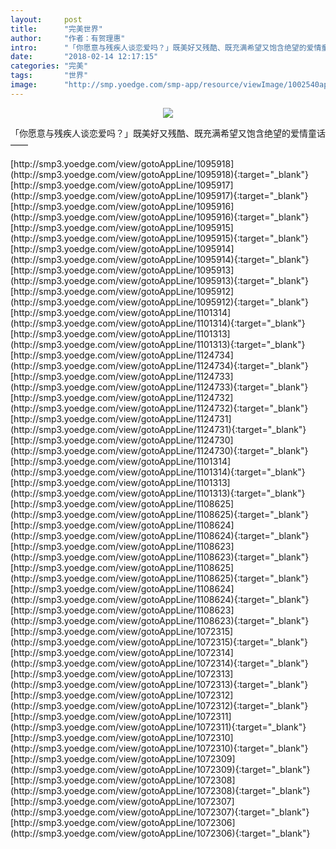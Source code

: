 ```yaml
---
layout:     post
title:      "完美世界"
author:     "作者：有贺理惠"
intro:      "「你愿意与残疾人谈恋爱吗？」既美好又残酷、既充满希望又饱含绝望的爱情童话——"
date:       "2018-02-14 12:17:15"
categories: "完美"
tags:       "世界"
image:      "http://smp.yoedge.com/smp-app/resource/viewImage/1002540appline.png"
---
```

<div style="text-align: center">
<p><img src="http://smp.yoedge.com/smp-app/resource/viewImage/1002540appline.png"/></p>
</div>
<p class="post-meta">
<span>「你愿意与残疾人谈恋爱吗？」既美好又残酷、既充满希望又饱含绝望的爱情童话——</span>
</p>
[http://smp3.yoedge.com/view/gotoAppLine/1095918](http://smp3.yoedge.com/view/gotoAppLine/1095918){:target="_blank"}
[http://smp3.yoedge.com/view/gotoAppLine/1095917](http://smp3.yoedge.com/view/gotoAppLine/1095917){:target="_blank"}
[http://smp3.yoedge.com/view/gotoAppLine/1095916](http://smp3.yoedge.com/view/gotoAppLine/1095916){:target="_blank"}
[http://smp3.yoedge.com/view/gotoAppLine/1095915](http://smp3.yoedge.com/view/gotoAppLine/1095915){:target="_blank"}
[http://smp3.yoedge.com/view/gotoAppLine/1095914](http://smp3.yoedge.com/view/gotoAppLine/1095914){:target="_blank"}
[http://smp3.yoedge.com/view/gotoAppLine/1095913](http://smp3.yoedge.com/view/gotoAppLine/1095913){:target="_blank"}
[http://smp3.yoedge.com/view/gotoAppLine/1095912](http://smp3.yoedge.com/view/gotoAppLine/1095912){:target="_blank"}
[http://smp3.yoedge.com/view/gotoAppLine/1101314](http://smp3.yoedge.com/view/gotoAppLine/1101314){:target="_blank"}
[http://smp3.yoedge.com/view/gotoAppLine/1101313](http://smp3.yoedge.com/view/gotoAppLine/1101313){:target="_blank"}
[http://smp3.yoedge.com/view/gotoAppLine/1124734](http://smp3.yoedge.com/view/gotoAppLine/1124734){:target="_blank"}
[http://smp3.yoedge.com/view/gotoAppLine/1124733](http://smp3.yoedge.com/view/gotoAppLine/1124733){:target="_blank"}
[http://smp3.yoedge.com/view/gotoAppLine/1124732](http://smp3.yoedge.com/view/gotoAppLine/1124732){:target="_blank"}
[http://smp3.yoedge.com/view/gotoAppLine/1124731](http://smp3.yoedge.com/view/gotoAppLine/1124731){:target="_blank"}
[http://smp3.yoedge.com/view/gotoAppLine/1124730](http://smp3.yoedge.com/view/gotoAppLine/1124730){:target="_blank"}
[http://smp3.yoedge.com/view/gotoAppLine/1101314](http://smp3.yoedge.com/view/gotoAppLine/1101314){:target="_blank"}
[http://smp3.yoedge.com/view/gotoAppLine/1101313](http://smp3.yoedge.com/view/gotoAppLine/1101313){:target="_blank"}
[http://smp3.yoedge.com/view/gotoAppLine/1108625](http://smp3.yoedge.com/view/gotoAppLine/1108625){:target="_blank"}
[http://smp3.yoedge.com/view/gotoAppLine/1108624](http://smp3.yoedge.com/view/gotoAppLine/1108624){:target="_blank"}
[http://smp3.yoedge.com/view/gotoAppLine/1108623](http://smp3.yoedge.com/view/gotoAppLine/1108623){:target="_blank"}
[http://smp3.yoedge.com/view/gotoAppLine/1108625](http://smp3.yoedge.com/view/gotoAppLine/1108625){:target="_blank"}
[http://smp3.yoedge.com/view/gotoAppLine/1108624](http://smp3.yoedge.com/view/gotoAppLine/1108624){:target="_blank"}
[http://smp3.yoedge.com/view/gotoAppLine/1108623](http://smp3.yoedge.com/view/gotoAppLine/1108623){:target="_blank"}
[http://smp3.yoedge.com/view/gotoAppLine/1072315](http://smp3.yoedge.com/view/gotoAppLine/1072315){:target="_blank"}
[http://smp3.yoedge.com/view/gotoAppLine/1072314](http://smp3.yoedge.com/view/gotoAppLine/1072314){:target="_blank"}
[http://smp3.yoedge.com/view/gotoAppLine/1072313](http://smp3.yoedge.com/view/gotoAppLine/1072313){:target="_blank"}
[http://smp3.yoedge.com/view/gotoAppLine/1072312](http://smp3.yoedge.com/view/gotoAppLine/1072312){:target="_blank"}
[http://smp3.yoedge.com/view/gotoAppLine/1072311](http://smp3.yoedge.com/view/gotoAppLine/1072311){:target="_blank"}
[http://smp3.yoedge.com/view/gotoAppLine/1072310](http://smp3.yoedge.com/view/gotoAppLine/1072310){:target="_blank"}
[http://smp3.yoedge.com/view/gotoAppLine/1072309](http://smp3.yoedge.com/view/gotoAppLine/1072309){:target="_blank"}
[http://smp3.yoedge.com/view/gotoAppLine/1072308](http://smp3.yoedge.com/view/gotoAppLine/1072308){:target="_blank"}
[http://smp3.yoedge.com/view/gotoAppLine/1072307](http://smp3.yoedge.com/view/gotoAppLine/1072307){:target="_blank"}
[http://smp3.yoedge.com/view/gotoAppLine/1072306](http://smp3.yoedge.com/view/gotoAppLine/1072306){:target="_blank"}


